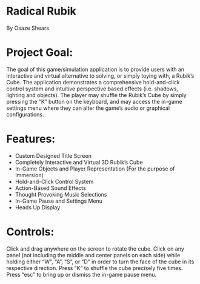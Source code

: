 Radical Rubik 
============
By Osaze Shears 

Project Goal: 
============
The goal of this game/simulation application is to provide users with an interactive and 
virtual alternative to solving, or simply toying with, a Rubik’s Cube. The application demonstrates a 
comprehensive hold-and-click control system and intuitive perspective based effects (i.e. shadows, 
lighting and objects). The player may shuffle the Rubik’s Cube by simply pressing the “K” button on the 
keyboard, and may access the in-game settings menu where they can alter the game’s audio or 
graphical configurations. 


Features: 
============
 * Custom Designed Title Screen 
 * Completely Interactive and Virtual 3D Rubik’s Cube 
 * In-Game Objects and Player Representation (For the purpose of Immersion) 
 * Hold-and-Click Control System 
 * Action-Based Sound Effects 
 * Thought Provoking Music Selections 
 * In-Game Pause and Settings Menu
 * Heads Up Display


Controls: 
============
Click and drag anywhere on the screen to rotate the cube. Click on any panel (not including the middle 
and center panels on each side) while holding either “W”, “A”, “S”, or “D” in order to turn the face of the 
cube in its respective direction. Press “K” to shuffle the cube precisely five times. Press “esc” to bring up 
or dismiss the in-game pause menu. 
